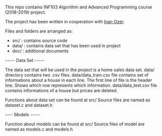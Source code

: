 This repo contains INF103 Algorithm and Advanced Programming course (2018-2019) project.

The project has been written in cooperation with [Inan Ozer](https://https://github.com/sdinanozer).

Files and folders are arranged as:

  - src/  : contains source code
  - data/ : contains data set that has been used in project
  - doc/  : additional documents

----- Data Set -----

The data set that will be used in the project is a home sales data set.
  data/ directory contains two .csv files.
  data/data_train.csv file contains set of informations about a house in each line.
    The first line of file is the header line. Shows which row represents which information.
  data/data_test.csv file contains informations of a house but prices are deleted.
  
Functions about data set can be found at src/
Source files are named as dataset.c and dataset.h

---- Models -----

Function about models can be found at src/
Source files of model are named as models.c and models.h
